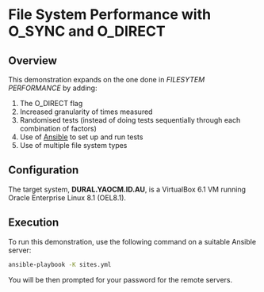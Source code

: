 File System Performance with O\_SYNC and O\_DIRECT
================================================

Overview
--------

This demonstration expands on the one done in _FILESYTEM PERFORMANCE_ by adding:
1. The O\_DIRECT flag
1. Increased granularity of times measured
1. Randomised tests (instead of doing tests sequentially through each combination of factors)
1. Use of [Ansible](https://www.ansible.com/) to set up and run tests
1. Use of multiple file system types

Configuration
-------------

The target system, __DURAL.YAOCM.ID.AU__, is a VirtualBox 6.1 VM running Oracle Enterprise Linux 8.1 (OEL8.1).
 
Execution
---------

To run this demonstration, use the following command on a suitable Ansible server:
```bash
ansible-playbook -K sites.yml
```

You will be then prompted for your password for the remote servers.

